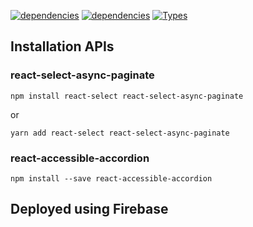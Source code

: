 [![dependencies](https://img.shields.io/badge/select-async-paginate)](https://www.npmjs.com/package/react-select-async-paginate)
[![dependencies](https://img.shields.io/badge/react-accessible-accordion)](https://www.npmjs.com/package/react-accessible-accordion)
[![Types](https://img.shields.io/npm/types/react-select-async-paginate.svg)](https://www.npmjs.com/package/react-select-async-paginate)


## Installation APIs
### react-select-async-paginate
```
npm install react-select react-select-async-paginate
```

or

```
yarn add react-select react-select-async-paginate
```

### react-accessible-accordion
```
npm install --save react-accessible-accordion
```


## Deployed using Firebase 
